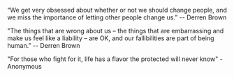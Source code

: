 “We get very obsessed about whether or not we should change people, and we miss the importance of letting other people change us.” -- Derren Brown

"The things that are wrong about us – the things that are embarrassing and make us feel like a liability – are OK, and our fallibilities are part of being human.” -- Derren Brown

"For those who fight for it, life has a flavor the protected will never know" - Anonymous

